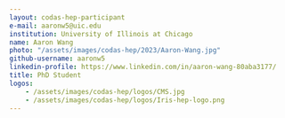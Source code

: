 ```yaml
---
layout: codas-hep-participant
e-mail: aaronw5@uic.edu
institution: University of Illinois at Chicago
name: Aaron Wang
photo: "/assets/images/codas-hep/2023/Aaron-Wang.jpg"
github-username: aaronw5
linkedin-profile: https://www.linkedin.com/in/aaron-wang-80aba3177/
title: PhD Student
logos:
    - /assets/images/codas-hep/logos/CMS.jpg
    - /assets/images/codas-hep/logos/Iris-hep-logo.png
---
```

